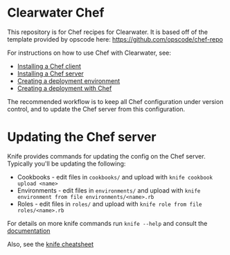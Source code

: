 Clearwater Chef
========

This repository is for Chef recipes for Clearwater. It is based off of the template provided by opscode here: https://github.com/opscode/chef-repo

For instructions on how to use Chef with Clearwater, see:

* [Installing a Chef client](https://github.com/Metaswitch/clearwater-docs/wiki/Installing-a-Chef-client)
* [Installing a Chef server](https://github.com/Metaswitch/clearwater-docs/wiki/Installing-a-Chef-server)
* [Creating a deployment environment](https://github.com/Metaswitch/clearwater-docs/wiki/Creating-a-deployment-environment)
* [Creating a deployment with Chef](https://github.com/Metaswitch/clearwater-docs/wiki/Creating-a-deployment-with-Chef)

The recommended workflow is to keep all Chef configuration under version control, and to update the Chef server from
this configuration.

Updating the Chef server
========================

Knife provides commands for updating the config on the Chef server. Typically you'll be updating the following:

* Cookbooks - edit files in `cookbooks/` and upload with `knife cookbook upload <name>`
* Environments - edit files in `environments/` and upload with `knife environment from file environments/<name>.rb`
* Roles - edit files in `roles/` and upload with `knife role from file roles/<name>.rb`

For details on more knife commands run `knife --help` and consult the [documentation](http://docs.opscode.com/knife.html)

Also, see the [knife cheatsheet](http://docs.opscode.com/_images/qr_knife_web.png)
